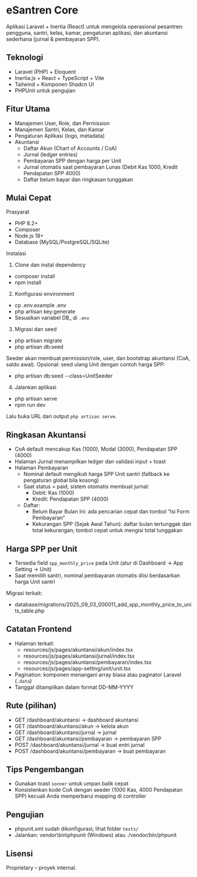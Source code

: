 eSantren Core
==============

Aplikasi Laravel + Inertia (React) untuk mengelola operasional pesantren: pengguna, santri, kelas, kamar, pengaturan aplikasi, dan akuntansi sederhana (jurnal & pembayaran SPP).

Teknologi
---------
- Laravel (PHP) + Eloquent
- Inertia.js + React + TypeScript + Vite
- Tailwind + Komponen Shadcn UI
- PHPUnit untuk pengujian

Fitur Utama
-----------
- Manajemen User, Role, dan Permission
- Manajemen Santri, Kelas, dan Kamar
- Pengaturan Aplikasi (logo, metadata)
- Akuntansi
  - Daftar Akun (Chart of Accounts / CoA)
  - Jurnal (ledger entries)
  - Pembayaran SPP dengan harga per Unit
  - Jurnal otomatis saat pembayaran Lunas (Debit Kas 1000, Kredit Pendapatan SPP 4000)
  - Daftar belum bayar dan ringkasan tunggakan

Mulai Cepat
-----------

Prasyarat
- PHP 8.2+
- Composer
- Node.js 18+
- Database (MySQL/PostgreSQL/SQLite)

Instalasi
1) Clone dan instal dependency
- composer install
- npm install

2) Konfigurasi environment
- cp .env.example .env
- php artisan key:generate
- Sesuaikan variabel DB_ di `.env`

3) Migrasi dan seed
- php artisan migrate
- php artisan db:seed

Seeder akan membuat permission/role, user, dan bootstrap akuntansi (CoA, saldo awal). Opsional: seed ulang Unit dengan contoh harga SPP:
- php artisan db:seed --class=UnitSeeder

4) Jalankan aplikasi
- php artisan serve
- npm run dev

Lalu buka URL dari output `php artisan serve`.

Ringkasan Akuntansi
-------------------
- CoA default mencakup Kas (1000), Modal (3000), Pendapatan SPP (4000)
- Halaman Jurnal menampilkan ledger dan validasi input + toast
- Halaman Pembayaran
  - Nominal default mengikuti harga SPP Unit santri (fallback ke pengaturan global bila kosong)
  - Saat status = paid, sistem otomatis membuat jurnal:
    - Debit: Kas (1000)
    - Kredit: Pendapatan SPP (4000)
  - Daftar:
    - Belum Bayar Bulan Ini: ada pencarian cepat dan tombol “Isi Form Pembayaran”
    - Kekurangan SPP (Sejak Awal Tahun): daftar bulan tertunggak dan total kekurangan; tombol cepat untuk mengisi total tunggakan

Harga SPP per Unit
------------------
- Tersedia field `spp_monthly_price` pada Unit (atur di Dashboard → App Setting → Unit)
- Saat memilih santri, nominal pembayaran otomatis diisi berdasarkan harga Unit santri

Migrasi terkait:
- database/migrations/2025_09_03_000011_add_spp_monthly_price_to_units_table.php

Catatan Frontend
----------------
- Halaman terkait:
  - resources/js/pages/akuntansi/akun/index.tsx
  - resources/js/pages/akuntansi/jurnal/index.tsx
  - resources/js/pages/akuntansi/pembayaran/index.tsx
  - resources/js/pages/app-setting/unit/unit.tsx
- Pagination: komponen menangani array biasa atau paginator Laravel (`.data`)
- Tanggal ditampilkan dalam format DD-MM-YYYY

Rute (pilihan)
--------------
- GET /dashboard/akuntansi → dashboard akuntansi
- GET /dashboard/akuntansi/akun → kelola akun
- GET /dashboard/akuntansi/jurnal → jurnal
- GET /dashboard/akuntansi/pembayaran → pembayaran SPP
- POST /dashboard/akuntansi/jurnal → buat entri jurnal
- POST /dashboard/akuntansi/pembayaran → buat pembayaran

Tips Pengembangan
-----------------
- Gunakan toast `sonner` untuk umpan balik cepat
- Konsistenkan kode CoA dengan seeder (1000 Kas, 4000 Pendapatan SPP) kecuali Anda memperbarui mapping di controller

Pengujian
---------
- phpunit.xml sudah dikonfigurasi; lihat folder `tests/`
- Jalankan: vendor\bin\phpunit (Windows) atau ./vendor/bin/phpunit

Lisensi
-------
Proprietary – proyek internal.
